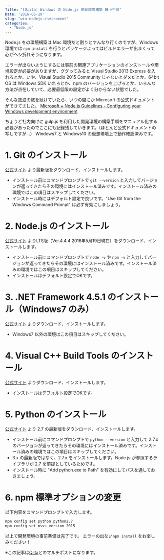 ```yaml
---
Title: "[Qiita] Windows の Node.js 開発環境構築 最小手順"
Date: '2016-05-19'
slug: "win-nodejs-enviroment"
categories:
  - "Node.js"
---
```

Node.js をの環境構築は Mac 環境だと割りとすんなり行くのですが、Windows 環境では `npm install` を行うとパッケージよってはビルドエラーが出まくって心がヘシ折れそうになります。

エラーが出ないようにするには事前の関連アプリケーションのインストールや環境設定が必要がありますが、ググってみると Visual Studio 2013 Express を入れろとか、いや、Visual Studio 2015 Community じゃないとダメだとか、64bit OS は Windows SDK いれろとか、npm のバージョンを上げろとか、いろんな方法が点在していて、必要最低限の設定がよく分からない状態でした。

そんな放浪の旅を続けていたら、いつの間にか Microsoft の公式ドキュメントができてました。
[Microsoft + Node.js Guidelines - Configuring your Windows development environment
](
https://github.com/Microsoft/nodejs-guidelines/blob/master/windows-environment.md#compiling-native-addon-modules)

ちょうど社内向けに gulp.js を利用した開発環境の構築手順をマニュアル化する必要があったのでここにも記録残していきます。（ほとんど公式ドキュメントの写しですが…）
Windows7 と Windows10 の仮想環境上で動作確認済みです。



# 1. Git のインストール
[公式サイト](https://git-scm.com/download/win) より最新版をダウンロード、インストールします。

- インストール前にコマンドプロンプトで `git --version` と入力してバージョンが返ってきたらその環境にはインストール済みです。インストール済みの環境ではこの項目はスキップしてください。
- インストール時にはデフォルト設定で良いです。"Use Git from the Windows Command Prompt" は必ず有効にしましょう。

# 2. Node.js のインストール
[公式サイト](https://nodejs.org/en/) よりLTS版（Ver.4.4.4 2016年5月19日現在）をダウンロード、インストールします。

- インストール前にコマンドプロンプトで `node -v` や `npm -v` と入力してバージョンが返ってきたらその環境にはインストール済みです。インストール済みの環境ではこの項目はスキップしてください。
- インストールはデフォルト設定でOKです。

# 3. .NET Framework 4.5.1 のインストール（Windows7 のみ）
 [公式サイト](http://www.microsoft.com/en-us/download/details.aspx?id=40773) よりダウンロード、インストールします。

- Windows7 以外の環境はこの項目はスキップしてください。

# 4. Visual C++ Build Tools のインストール
 [公式サイト](http://go.microsoft.com/fwlink/?LinkId=691126) よりダウンロード、インストールします。

- インストールはデフォルト設定でOKです。

# 5. Python のインストール
[公式サイト](https://www.python.org/downloads/) より 2.7 の最新版をダウンロード、インストールします。

- インストール前にコマンドプロンプトで `python --version` と入力して 2.7.x のバージョンが返ってきたらその環境にはインストール済みです。インストール済みの環境ではこの項目はスキップしてください。
- 3.x の最新版ではなく、2.7.x をインストールします。Node.js が参照するライブラリが 2.7 を前提としているためです。
- インストール時に "Add python.exe to Path" を有効にしてパスを通しておきましょう。

# 6. npm 標準オプションの変更
以下内容をコマンドプロンプトで入力します。

```sh
npm config set python python2.7
npm config set msvs_version 2015
```

以上で開発環境の事前準備は完了です。
エラーの出ない`npm install` をお楽しみください！

※この記事は[Qiita](http://qiita.com/okamoai/items/a875b26abab7f18da7d1)とのマルチポストになります。